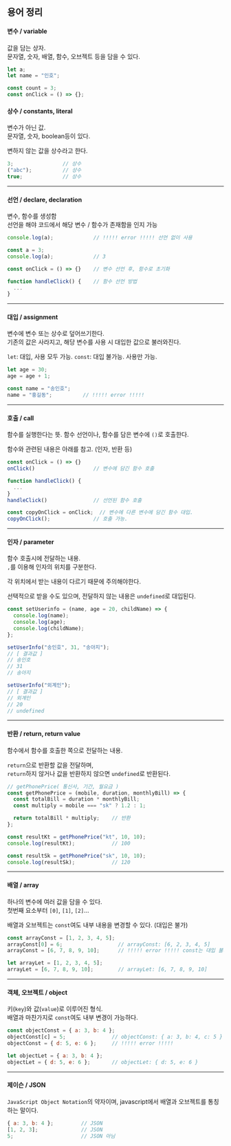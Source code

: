 ## 용어 정리

#### <b>변수 / variable</b>

값을 담는 상자.  
문자열, 숫자, 배열, 함수, 오브젝트 등을 담을 수 있다.

```javascript
let a;
let name = "인호";

const count = 3;  
const onClick = () => {};
```

#### <b>상수 / constants, literal</b>

변수가 아닌 값.  
문자열, 숫자, boolean등이 있다.

변하지 않는 값을 상수라고 한다.

```javascript
3;                // 상수
("abc");          // 상수
true;             // 상수
```

<hr />

#### <b>선언 / declare, declaration</b>

변수, 함수를 생성함  
선언을 해야 코드에서 해당 변수 / 함수가 존재함을 인지 가능

```javascript
console.log(a);             // !!!!! error !!!!! 선언 없이 사용

const a = 3;
console.log(a);             // 3

const onClick = () => {}    // 변수 선언 후, 함수로 초기화

function handleClick() {    // 함수 선언 방법
  ...
}
```

<hr />

#### <b>대입 / assignment</b>

변수에 변수 또는 상수로 덮어쓰기한다.  
기존의 값은 사라지고, 해당 변수를 사용 시 대입한 값으로 불러와진다.

`let`: 대입, 사용 모두 가능.
`const`: 대입 불가능. 사용만 가능.

```javascript
let age = 30;
age = age + 1;

const name = "송인호";
name = "홍길동";          // !!!!! error !!!!!
```

<hr />

#### <b>호출 / call</b>

함수를 실행한다는 뜻.
함수 선언이나, 함수를 담은 변수에 `()`로 호출한다.

함수와 관련된 내용은 아래를 참고. (인자, 반환 등)

```javascript
const onClick = () => {}
onClick()                   // 변수에 담긴 함수 호출

function handleClick() {
  ...
}
handleClick()               // 선언된 함수 호출

const copyOnClick = onClick;  // 변수에 다른 변수에 담긴 함수 대입.
copyOnClick();              // 호출 가능.
```

<hr />

#### <b>인자 / parameter</b>

함수 호출시에 전달하는 내용.  
`,`를 이용해 인자의 위치를 구분한다.

각 위치에서 받는 내용이 다르기 때문에 주의해야한다.

선택적으로 받을 수도 있으며, 전달하지 않는 내용은 `undefined`로 대입된다.

```javascript
const setUserinfo = (name, age = 20, childName) => {
  console.log(name);
  console.log(age);
  console.log(childName);
};

setUserInfo("송인호", 31, "송아지");
// [ 결과값 ]
// 송인호
// 31
// 송아지

setUserInfo("외계인");
// [ 결과값 ]
// 외계인
// 20
// undefined
```

<hr />

#### <b>반환 / return, return value</b>

함수에서 함수를 호출한 쪽으로 전달하는 내용.

`return`으로 반환할 값을 전달하며,  
`return`하지 않거나 값을 반환하지 않으면 `undefined`로 반환된다.

```javascript
// getPhonePrice( 통신사, 기간, 월요금 )
const getPhonePrice = (mobile, duration, monthlyBill) => {
  const totalBill = duration * monthlyBill;
  const multiply = mobile === "sk" ? 1.2 : 1;

  return totalBill * multiply;    // 반환
};

const resultKt = getPhonePrice("kt", 10, 10);
console.log(resultKt);            // 100

const resultSk = getPhonePrice("sk", 10, 10);
console.log(resultSk);            // 120
```

<hr />

#### <b>배열 / array</b>

하나의 변수에 여러 값을 담을 수 있다.  
첫번째 요소부터 `[0]`, `[1]`, `[2]`...

배열과 오브젝트는 `const`여도 내부 내용을 변경할 수 있다. (대입은 불가)

```javascript
const arrayConst = [1, 2, 3, 4, 5];
arrayConst[0] = 6;                  // arrayConst: [6, 2, 3, 4, 5]
arrayConst = [6, 7, 8, 9, 10];      // !!!!! error !!!!! const는 대입 불가

let arrayLet = [1, 2, 3, 4, 5];
arrayLet = [6, 7, 8, 9, 10];        // arrayLet: [6, 7, 8, 9, 10]
```

<hr />

#### <b>객체, 오브젝트 / object</b>

키(`key`)와 값(`value`)로 이루어진 형식.  
배열과 마찬가지로 `const`여도 내부 변경이 가능하다.

```javascript
const objectConst = { a: 3, b: 4 };
objectConst[c] = 5;               // objectConst: { a: 3, b: 4, c: 5 }
objectConst = { d: 5, e: 6 };     // !!!!! error !!!!!

let objectLet = { a: 3, b: 4 };
objectLet = { d: 5, e: 6 };       // objectLet: { d: 5, e: 6 }
```

<hr />

#### <b>제이슨 / JSON</b>

`JavaScript Object Notation`의 약자이며, javascript에서 배열과 오브젝트를 통칭하는 말이다.

```javascript
{ a: 3, b: 4 };         // JSON
[1, 2, 3];              // JSON
5;                      // JSON 아님
```
